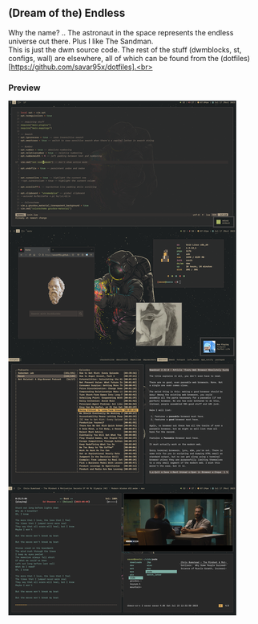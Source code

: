 ## (Dream of the) Endless
Why the name? .. The astronaut in the space represents the endless universe out there. Plus I like The Sandman.<br>
This is just the dwm source code. The rest of the stuff (dwmblocks, st, configs, wall) are elsewhere, all of which can be found from the (dotfiles)[https://github.com/savar95x/dotfiles].<br>
### Preview
<img src=../.assets/endless.png />
